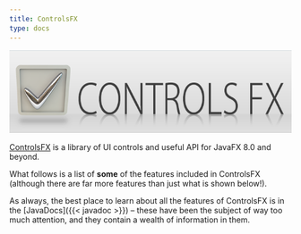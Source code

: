 ```yaml
---
title: ControlsFX
type: docs
---
```


![ControlsFX](/images/ControlsFX.png)

[ControlsFX](https://www.github.com/controlsfx/controlsfx) is a library of UI controls and useful API for JavaFX 8.0 and beyond.

What follows is a list of **some** of the features included in ControlsFX (although there are far more features than just what is shown below!).

As always, the best place to learn about all the features of ControlsFX is in the [JavaDocs]({{< javadoc >}}) – these have been the subject of way too much attention, and they contain a wealth of information in them.
